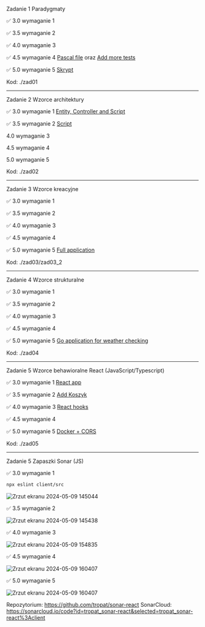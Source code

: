 Zadanie 1 Paradygmaty

✅ 3.0 wymaganie 1

✅ 3.5 wymaganie 2

✅ 4.0 wymaganie 3

✅ 4.5 wymaganie 4 [Pascal file](https://github.com/tropat/obiektowe/commit/d74df917173757255a03db4063d58fbf17e8c7ff) oraz [Add more tests](https://github.com/tropat/obiektowe/commit/e6584119dc7207ad56a3f2479cfa9d6121ffb35f)

✅ 5.0 wymaganie 5 [Skrypt](https://github.com/tropat/obiektowe/commit/c952a248cacb309fe8a86710732f5928a705c238)

Kod: ./zad01

-----------------------------------------------------------------------------------------------------------------------------------------------

Zadanie 2 Wzorce architektury

✅ 3.0 wymaganie 1 [Entity, Controller and Script](https://github.com/tropat/obiektowe/commit/d39475d816b3ae9a9a219439458e8895aaaf88a7)

✅ 3.5 wymaganie 2 [Script](https://github.com/tropat/obiektowe/commit/34a15e8a83e867e7f08c1040376a82ea88e831ed)

 4.0 wymaganie 3

 4.5 wymaganie 4 

 5.0 wymaganie 5

Kod: ./zad02

-----------------------------------------------------------------------------------------------------------------------------------------------

Zadanie 3 Wzorce kreacyjne

✅ 3.0 wymaganie 1

✅ 3.5 wymaganie 2

 ✅ 4.0 wymaganie 3

 ✅ 4.5 wymaganie 4 

 ✅ 5.0 wymaganie 5 [Full application](https://github.com/tropat/obiektowe/commit/bcf0be3fa7bbfcf6db7a649b54e07b9e4ac8bd6b)

Kod: ./zad03/zad03_2

-----------------------------------------------------------------------------------------------------------------------------------------------

Zadanie 4 Wzorce strukturalne

✅ 3.0 wymaganie 1

✅ 3.5 wymaganie 2

 ✅ 4.0 wymaganie 3

 ✅ 4.5 wymaganie 4 

 ✅ 5.0 wymaganie 5 [Go application for weather checking](https://github.com/tropat/obiektowe/commit/191fae9e05624e2a3e4f75dcf5f04813dc057e4c)

Kod: ./zad04

-----------------------------------------------------------------------------------------------------------------------------------------------

Zadanie 5 Wzorce behawioralne React (JavaScript/Typescript)

✅ 3.0 wymaganie 1 [React app](https://github.com/tropat/obiektowe/commit/840eff9b6f9e9095a3b9e0e646a0515bc8239c4c)

✅ 3.5 wymaganie 2 [Add Koszyk](https://github.com/tropat/obiektowe/commit/221e9d460f229b752113d47935215114374be0cd)

✅ 4.0 wymaganie 3 [React hooks](https://github.com/tropat/obiektowe/commit/5ae9fbae4d02ebba3e2b5e56786829c17d54dd07)

✅ 4.5 wymaganie 4 

✅ 5.0 wymaganie 5 [Docker + CORS](https://github.com/tropat/obiektowe/commit/97d3fe220599555944e2303352c01446e1ec9acc)

Kod: ./zad05

-----------------------------------------------------------------------------------------------------------------------------------------------

Zadanie 5 Zapaszki Sonar (JS)

✅ 3.0 wymaganie 1

```sh
npx eslint client/src
```

![Zrzut ekranu 2024-05-09 145044](https://github.com/tropat/obiektowe/assets/79634369/6823deaf-e929-45bc-b23b-a0aa8ae9670e)


✅ 3.5 wymaganie 2

![Zrzut ekranu 2024-05-09 145438](https://github.com/tropat/obiektowe/assets/79634369/9fdc5c5f-d25b-4672-af35-90f738c9684d)


✅ 4.0 wymaganie 3

![Zrzut ekranu 2024-05-09 154835](https://github.com/tropat/obiektowe/assets/79634369/1a795ee1-ad63-487a-83a1-6075c9c6aba7)


✅ 4.5 wymaganie 4 

 ![Zrzut ekranu 2024-05-09 160407](https://github.com/tropat/obiektowe/assets/79634369/a3a86ee8-125a-4a27-bbee-00f6c9dfddc9)


✅ 5.0 wymaganie 5 
 
![Zrzut ekranu 2024-05-09 160407](https://github.com/tropat/obiektowe/assets/79634369/8603b569-c70d-43dd-adae-b52dff77ec4c)
 

Repozytorium: https://github.com/tropat/sonar-react
SonarCloud: https://sonarcloud.io/code?id=tropat_sonar-react&selected=tropat_sonar-react%3Aclient

